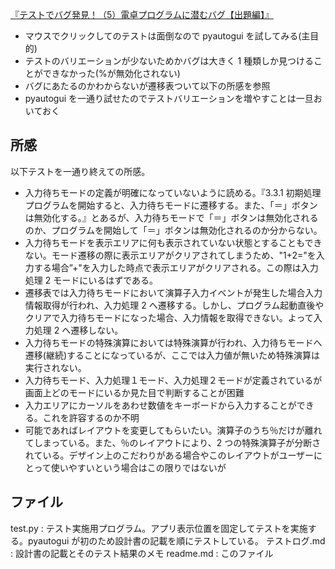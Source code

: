 [『テストでバグ発見！（5）電卓プログラムに潜むバグ【出題編】』](https://monoist.itmedia.co.jp/mn/articles/2111/17/news009.html?utm_source=pocket_mylist)

- マウスでクリックしてのテストは面倒なので pyautogui を試してみる(主目的)
- テストのバリエーションが少ないためかバグは大きく 1 種類しか見つけることができなかった(%が無効化されない)
- バグにあたるのかわからないが遷移表ついて以下の所感を参照
- pyautogui を一通り試せたのでテストバリエーションを増やすことは一旦おいておく

## 所感

以下テストを一通り終えての所感。

- 入力待ちモードの定義が明確になっていないように読める。『3.3.1 初期処理　プログラムを開始すると、入力待ちモードに遷移する。また、「＝」ボタンは無効化する。』とあるが、入力待ちモードで「＝」ボタンは無効化されるのか、プログラムを開始して「＝」ボタンは無効化されるのか分からない。
- 入力待ちモードを表示エリアに何も表示されていない状態とすることもできない。モード遷移の際に表示エリアがクリアされてしまうため、"1+2="を入力する場合”+"を入力した時点で表示エリアがクリアされる。この際は入力処理 2 モードにいるはずである。
- 遷移表では入力待ちモードにおいて演算子入力イベントが発生した場合入力情報取得が行われ、入力処理 2 へ遷移する。しかし、プログラム起動直後やクリアで入力待ちモードになった場合、入力情報を取得できない。よって入力処理 2 へ遷移しない。
- 入力待ちモードの特殊演算においては特殊演算が行われ、入力待ちモードへ遷移(継続)することになっているが、ここでは入力値が無いため特殊演算は実行されない。
- 入力待ちモード、入力処理１モード、入力処理２モードが定義されているが画面上どのモードにいるか見た目で判断することが困難
- 入力エリアにカーソルをあわせ数値をキーボードから入力することができる。これを許容するのか不明
- 可能であればレイアウトを変更してもらいたい。演算子のうち％だけが離れてしまっている。また、％のレイアウトにより、2 つの特殊演算子が分断されている。デザイン上のこだわりがある場合やこのレイアウトがユーザーにとって使いやすいという場合はこの限りではないが

## ファイル

test.py : テスト実施用プログラム。アプリ表示位置を固定してテストを実施する。pyautogui が初のため設計書の記載を順にテストしている。
テストログ.md : 設計書の記載とそのテスト結果のメモ
readme.md : このファイル
